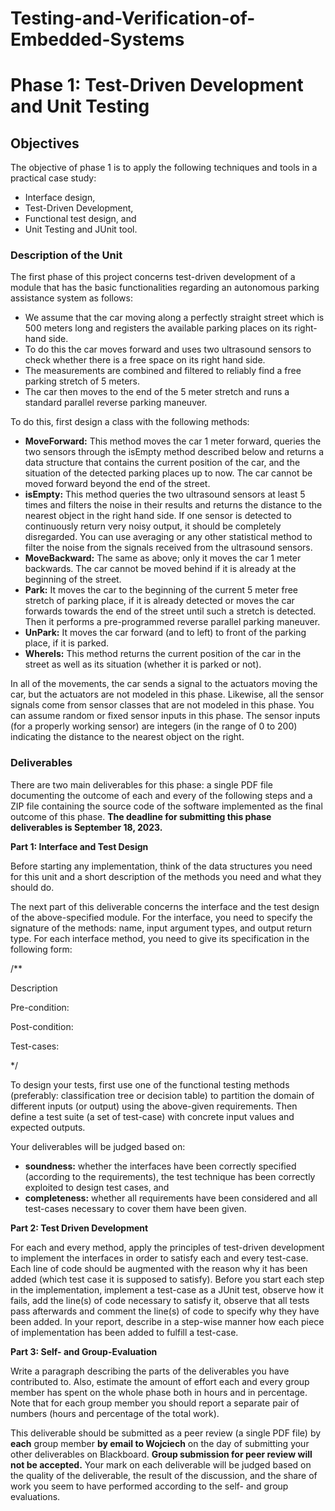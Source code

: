 # Testing-and-Verification-of-Embedded-Systems

# Phase 1: Test-Driven Development and Unit Testing

## Objectives
The objective of phase 1 is to apply the following techniques and tools in a practical case study:

- Interface design,
- Test-Driven Development,
- Functional test design, and
- Unit Testing and JUnit tool.
  
### Description of the Unit

The first phase of this project concerns test-driven development of a module that has the basic functionalities regarding an autonomous parking assistance system as follows: 

- We assume that the car moving along a perfectly straight street which is 500 meters long and registers the available parking places on its right-hand side.
- To do this the car moves forward and uses two ultrasound sensors to check whether there is a free space on its right hand side. 
- The measurements are combined and filtered to reliably find a free parking stretch of 5 meters. 
- The car then moves to the end of the 5 meter stretch and runs a standard parallel reverse parking maneuver.
  
To do this, first design a class with the following methods:

- **MoveForward:** This method moves the car 1 meter forward, queries the two sensors through the isEmpty method described below and returns a data structure that contains the current position of the car, and the situation of the detected parking places up to now. The car cannot be moved forward beyond the end of the street.
- **isEmpty:** This method queries the two ultrasound sensors at least 5 times and filters the noise in their results and returns the distance to the nearest object in the right hand side. If one sensor is detected to continuously return very noisy output, it should be completely disregarded. You can use averaging or any other statistical method to filter the noise from the signals received from the ultrasound sensors.  
- **MoveBackward:** The same as above; only it moves the car 1 meter backwards. The car cannot be moved behind if it is already at the beginning of the street.  
- **Park:** It moves the car to the beginning of the current 5 meter free stretch of parking place, if it is already detected or moves the car forwards towards the end of the street until such a stretch is detected. Then it performs a pre-programmed reverse parallel parking maneuver. 
- **UnPark:** It moves the car forward (and to left) to front of the parking place, if it is parked. 
- **WhereIs:** This method returns the current position of the car in the street as well as its situation (whether it is parked or not).
  
In all of the movements, the car sends a signal to the actuators moving the car, but the actuators are not modeled in this phase. Likewise, all the sensor signals come from sensor classes that are not modeled in this phase. You can assume random or fixed sensor inputs in this phase. The sensor inputs (for a properly working sensor) are integers (in the range of 0 to 200) indicating the distance to the nearest object on the right. 

### Deliverables

There are two main deliverables for this phase: a single PDF file documenting the outcome of each and every of the following steps and a ZIP file containing the source code of the software implemented as the final outcome of this phase. **The deadline for submitting this phase deliverables is September 18, 2023.**

**Part 1: Interface and Test Design**

Before starting any implementation, think of the data structures you need for this unit and a short description of the methods you need and what they should do.

The next part of this deliverable concerns the interface and the test design of the above-specified module. For the interface, you need to specify the signature of the methods: name, input argument types, and output return type. For each interface method, you need to give its specification in the following form:

/**

 Description

 Pre-condition:

 Post-condition:

 Test-cases:

*/

To design your tests, first use one of the functional testing methods (preferably: classification tree or decision table) to partition the domain of different inputs (or output) using the above-given requirements. Then define a test suite (a set of test-case) with concrete input values and expected outputs.

Your deliverables will be judged based on:

- **soundness:** whether the interfaces have been correctly specified (according to the requirements), the test technique has been correctly exploited to design test cases, and
- **completeness:** whether all requirements have been considered and all test-cases necessary to cover them have been given.

**Part 2: Test Driven Development**

For each and every method, apply the principles of test-driven development to implement the interfaces in order to satisfy each and every test-case. Each line of code should be augmented with the reason why it has been added (which test case it is supposed to satisfy). Before you start each step in the implementation, implement a test-case as a JUnit test, observe how it fails, add the line(s) of code necessary to satisfy it, observe that all tests pass afterwards and comment the line(s) of code to specify why they have been added. In your report, describe in a step-wise manner how each piece of implementation has been added to fulfill a test-case.

**Part 3: Self- and Group-Evaluation**

Write a paragraph describing the parts of the deliverables you have contributed to. Also, estimate the amount of effort each and every group member has spent on the whole phase both in hours and in percentage. Note that for each group member you should report a separate pair of numbers (hours and percentage of the total work).

This deliverable should be submitted as a peer review (a single PDF file) by **each** group member **by email to Wojciech** on the day of submitting your other deliverables on Blackboard. **Group submission for peer review will not be accepted.** Your mark on each deliverable will be judged based on the quality of the deliverable, the result of the discussion, and the share of work you seem to have performed according to the self- and group evaluations.
